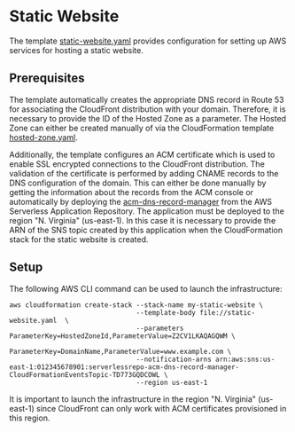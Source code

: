 # Static Website
The template [static-website.yaml](static-website.yaml) provides configuration for setting up AWS services for hosting a static website.

## Prerequisites
The template automatically creates the appropriate DNS record in Route 53 for associating the CloudFront distribution with your domain. Therefore, it is necessary to provide the ID of the Hosted Zone as a parameter. The Hosted Zone can either be created manually of via the CloudFormation template [hosted-zone.yaml](../dns/hosted-zone.yaml).

Additionally, the template configures an ACM certificate which is used to enable SSL encrypted connections to the CloudFront distribution. The validation of the certificate is performed by adding CNAME records to the DNS configuration of the domain. This can either be done manually by getting the information about the records from the ACM console or automatically by deploying the [acm-dns-record-manager](https://serverlessrepo.aws.amazon.com/#/applications/arn:aws:serverlessrepo:us-east-1:022876999554:applications~acm-dns-record-manager) from the AWS Serverless Application Repository. The application must be deployed to the region "N. Virginia" (us-east-1). In this case it is necessary to provide the ARN of the SNS topic created by this application when the CloudFormation stack for the static website is created.

## Setup
The following AWS CLI command can be used to launch the infrastructure:

```
aws cloudformation create-stack --stack-name my-static-website \
                                --template-body file://static-website.yaml  \
                                --parameters ParameterKey=HostedZoneId,ParameterValue=Z2CV1LKAQAGQWM \
                                             ParameterKey=DomainName,ParameterValue=www.example.com \
                                --notification-arns arn:aws:sns:us-east-1:012345678901:serverlessrepo-acm-dns-record-manager-CloudFormationEventsTopic-TD773GQDCOWL \
                                --region us-east-1
```

It is important to launch the infrastructure in the region "N. Virginia" (us-east-1) since CloudFront can only work with ACM certificates provisioned in this region.
